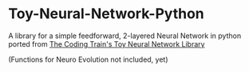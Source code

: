 # Toy-Neural-Network-Python
A library for a simple feedforward, 2-layered Neural Network in python ported from [The Coding Train's Toy Neural Network Library](https://github.com/CodingTrain/Toy-Neural-Network-JS/tree/master/lib)

(Functions for Neuro Evolution not included, yet)

